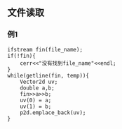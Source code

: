 ## 文件读取
### 例1
    ifstream fin(file_name);
    if(!fin){
        cerr<<"没有找到file_name"<<endl;
    }
    while(getline(fin, temp)){
        Vector2d uv;
        double a,b;
        fin>>a>>b;
        uv(0) = a;
        uv(1) = b;
        p2d.emplace_back(uv);
    }

